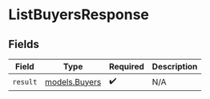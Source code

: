 # ListBuyersResponse


## Fields

| Field                                | Type                                 | Required                             | Description                          |
| ------------------------------------ | ------------------------------------ | ------------------------------------ | ------------------------------------ |
| `result`                             | [models.Buyers](../models/buyers.md) | :heavy_check_mark:                   | N/A                                  |